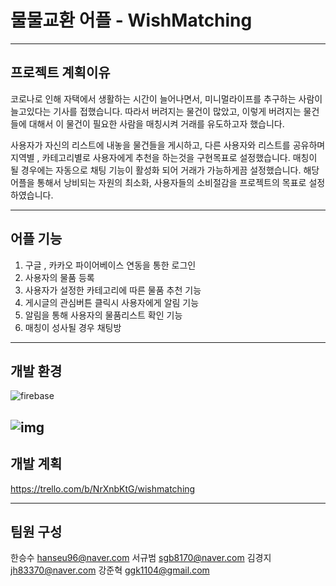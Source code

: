 # 물물교환 어플 - WishMatching
------------
## 프로젝트 계획이유
코로나로 인해 자택에서 생활하는 시간이 늘어나면서, 미니멀라이프를 추구하는 사람이 늘고있다는 기사를 접했습니다. 
따라서 버려지는 물건이 많았고, 이렇게 버려지는 물건들에 대해서 이 물건이 필요한 사람을 매칭시켜 거래를 유도하고자 했습니다.

사용자가 자신의 리스트에 내놓을 물건들을 게시하고, 다른 사용자와 리스트를 공유하며 지역별 , 카테고리별로 사용자에게
추천을 하는것을 구현목표로 설정했습니다. 매칭이 될 경우에는 자동으로 채팅 기능이 활성화 되어 거래가 가능하게끔 설정했습니다.
해당어플을 통해서 낭비되는 자원의 최소화, 사용자들의 소비절감을 프로젝트의 목표로 설정하였습니다.

------------

## 어플 기능
1. 구글 , 카카오 파이어베이스 연동을 통한 로그인
2. 사용자의 물품 등록
3. 사용자가 설정한 카테고리에 따른 물품 추천 기능
4. 게시글의 관심버튼 클릭시 사용자에게 알림 기능
5. 알림을 통해 사용자의 물품리스트 확인 기능
6. 매칭이 성사될 경우 채팅방 

------------
## 개발 환경
![firebase](https://user-images.githubusercontent.com/71515740/127357065-25a04ce7-8de9-4873-911c-a0fbdae89614.png)

![img](https://user-images.githubusercontent.com/71515740/127357112-b542681b-75e6-4bbc-89fd-8d0f5afcd9f8.png)
------------



## 개발 계획

https://trello.com/b/NrXnbKtG/wishmatching

------------
## 팀원 구성

한승수 hanseu96@naver.com
서규범 sgb8170@naver.com
김경지 jh83370@naver.com
강준혁 ggk1104@gmail.com
